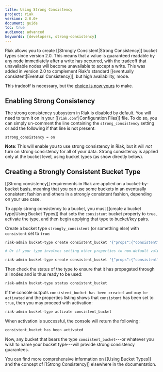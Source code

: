```yaml
---
title: Using Strong Consistency
project: riak
version: 2.0.0+
document: guide
toc: true
audience: advanced
keywords: [developers, strong-consistency]
---
```


Riak allows you to create [[Strongly Consistent|Strong Consistency]] bucket types since version 2.0. This means that a value is guaranteed readable by any node immediately after a write has occurred, with the tradeoff that unavailable nodes will become unavailable to accept a write. This was added in version 2.0 to complement Riak's standard [[eventually consistent|Eventual Consistency]], but high availability, mode.

This tradeoff is necessary, but the [choice is now yours](http://en.wikipedia.org/wiki/CAP_theorem) to make.

## Enabling Strong Consistency

The strong consistency subsystem in Riak is disabled by default. You will need to turn it on in your [[`riak.conf`|Configuration Files]] file. To do so, you can simply un-comment the line containing the `strong_consistency` setting or add the following if that line is not present:

```config
strong_consistency = on
```

**Note**: This will enable you to use strong consistency in Riak, but it will _not_ turn on strong consistency for all of your data. Strong consistency is applied only at the bucket level, using bucket types (as show directly below).

## Creating a Strongly Consistent Bucket Type

[[Strong consistency]] requirements in Riak are applied on a bucket-by-bucket basis, meaning that you can use some buckets in an eventually consistent fashion and others in a strongly consistent fashion, depending on your use case.

To apply strong consistency to a bucket, you must [[create a bucket type|Using Bucket Types]] that sets the `consistent` bucket property to `true`, activate the type, and then begin applying that type to bucket/key pairs.

Create a bucket type `strongly_consistent` (or something else) with `consistent` set to `true`:

```bash
riak-admin bucket-type create consistent_bucket '{"props":{"consistent":true}}'

# Or if your type involves setting other properties to non-default values as well:

riak-admin bucket-type create consistent_bucket '{"props":{"consistent":true, ... other properties ... }}'
```

Then check the status of the type to ensure that it has propagated through all nodes and is thus ready to be used:

```bash
riak-admin bucket-type status consistent_bucket
```

If the console outputs `consistent_bucket has been created and may be activated` and the properties listing shows that `consistent` has been set to `true`, then you may proceed with activation:

```bash
riak-admin bucket-type activate consistent_bucket
```

When activation is successful, the console will return the following:

```bash
consistent_bucket has been activated
```

Now, any bucket that bears the type `consistent_bucket`---or whatever you wish to name your bucket type---will provide strong consistency guarantees.

You can find more comprehensive information on [[Using Bucket Types]] and the concept of [[Strong Consistency]] elsewhere in the documentation.